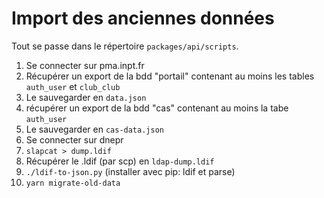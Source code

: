 # Import des anciennes données

Tout se passe dans le répertoire `packages/api/scripts`.

1. Se connecter sur pma.inpt.fr
1. Récupérer un export de la bdd "portail" contenant au moins les tables `auth_user` et `club_club`
1. Le sauvegarder en `data.json`
1. récupérer un export de la bdd "cas" contenant au moins la tabe `auth_user`
1. Le sauvegarder en `cas-data.json`
1. Se connecter sur dnepr
1. `slapcat > dump.ldif`
1. Récupérer le .ldif (par scp) en `ldap-dump.ldif`
1. `./ldif-to-json.py` (installer avec pip: ldif et parse)
1. `yarn migrate-old-data`
